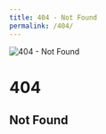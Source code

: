 ```yaml
---
title: 404 - Not Found
permalink: /404/
---
```

![404 - Not Found](http://i.imgur.com/Ewp6a5U.jpg)  
# 404  
## Not Found  
